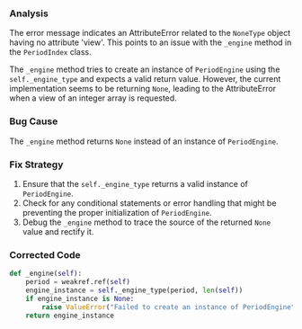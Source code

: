 ### Analysis
The error message indicates an AttributeError related to the `NoneType` object having no attribute 'view'. This points to an issue with the `_engine` method in the `PeriodIndex` class.

The `_engine` method tries to create an instance of `PeriodEngine` using the `self._engine_type` and expects a valid return value. However, the current implementation seems to be returning `None`, leading to the AttributeError when a view of an integer array is requested.

### Bug Cause
The `_engine` method returns `None` instead of an instance of `PeriodEngine`.

### Fix Strategy
1. Ensure that the `self._engine_type` returns a valid instance of `PeriodEngine`.
2. Check for any conditional statements or error handling that might be preventing the proper initialization of `PeriodEngine`.
3. Debug the `_engine` method to trace the source of the returned `None` value and rectify it.

### Corrected Code
```python
def _engine(self):
    period = weakref.ref(self)
    engine_instance = self._engine_type(period, len(self))
    if engine_instance is None:
        raise ValueError("Failed to create an instance of PeriodEngine")
    return engine_instance
```